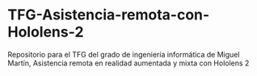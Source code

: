 # TFG-Asistencia-remota-con-Hololens-2
Repositorio para el TFG del grado de ingeniería informática de Miguel Martín, Asistencia remota en realidad aumentada y mixta con Hololens 2
